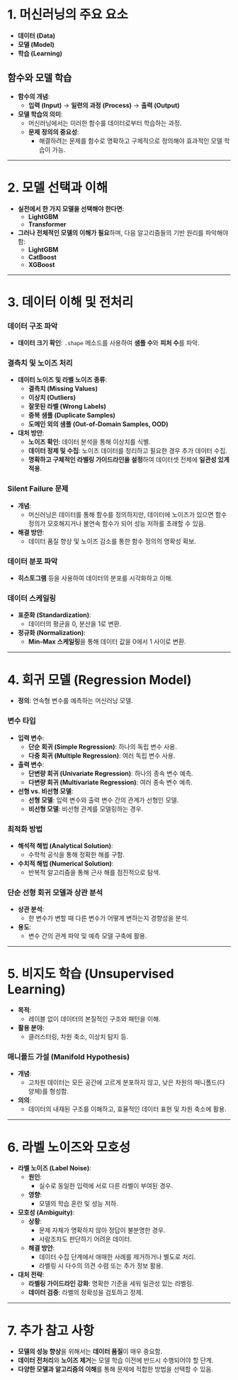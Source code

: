 # 1. 머신러닝의 주요 요소
- **데이터 (Data)**
- **모델 (Model)**
- **학습 (Learning)**
## 함수와 모델 학습
- **함수의 개념**:
    - **입력 (Input)** → **일련의 과정 (Process)** → **출력 (Output)**
- **모델 학습의 의미**:
    - 머신러닝에서는 이러한 함수를 데이터로부터 학습하는 과정.
    - **문제 정의의 중요성**:
        - 해결하려는 문제를 함수로 명확하고 구체적으로 정의해야 효과적인 모델 학습이 가능.
---
# 2. 모델 선택과 이해
- **실전에서 한 가지 모델을 선택해야 한다면**:
    - **LightGBM**
    - **Transformer**
- **그러나 전체적인 모델의 이해가 필요**하며, 다음 알고리즘들의 기반 원리를 파악해야 함:
    - **LightGBM**
    - **CatBoost**
    - **XGBoost**
---
# 3. 데이터 이해 및 전처리
### **데이터 구조 파악**
- **데이터 크기 확인**: `.shape` 메소드를 사용하여 **샘플 수**와 **피처 수**를 파악.
### **결측치 및 노이즈 처리**
- **데이터 노이즈 및 라벨 노이즈 종류**:
    - **결측치 (Missing Values)**
    - **이상치 (Outliers)**
    - **잘못된 라벨 (Wrong Labels)**
    - **중복 샘플 (Duplicate Samples)**
    - **도메인 외의 샘플 (Out-of-Domain Samples, OOD)**
- **대처 방안**:
    - **노이즈 확인**: 데이터 분석을 통해 이상치를 식별.
    - **데이터 정제 및 수집**: 노이즈 데이터를 정리하고 필요한 경우 추가 데이터 수집.
    - **명확하고 구체적인 라벨링 가이드라인을 설정**하여 데이터셋 전체에 **일관성 있게 적용**.
### **Silent Failure 문제**
- **개념**:
    - 머신러닝은 데이터를 통해 함수를 정의하지만, 데이터에 노이즈가 있으면 함수 정의가 모호해지거나 불연속 함수가 되어 성능 저하를 초래할 수 있음.
- **해결 방안**:
    - 데이터 품질 향상 및 노이즈 감소를 통한 함수 정의의 명확성 확보.
### **데이터 분포 파악**
- **히스토그램** 등을 사용하여 데이터의 분포를 시각화하고 이해.
### **데이터 스케일링**
- **표준화 (Standardization)**:
    - 데이터의 평균을 0, 분산을 1로 변환.
- **정규화 (Normalization)**:
    - **Min-Max 스케일링**을 통해 데이터 값을 0에서 1 사이로 변환.
---
# 4. 회귀 모델 (Regression Model)
- **정의**: 연속형 변수를 예측하는 머신러닝 모델.
### **변수 타입**
- **입력 변수**:
    - **단순 회귀 (Simple Regression)**: 하나의 독립 변수 사용.
    - **다중 회귀 (Multiple Regression)**: 여러 독립 변수 사용.
- **출력 변수**:
    - **단변량 회귀 (Univariate Regression)**: 하나의 종속 변수 예측.
    - **다변량 회귀 (Multivariate Regression)**: 여러 종속 변수 예측.
- **선형 vs. 비선형 모델**:
    - **선형 모델**: 입력 변수와 출력 변수 간의 관계가 선형인 모델.
    - **비선형 모델**: 비선형 관계를 모델링하는 경우.
### **최적화 방법**
- **해석적 해법 (Analytical Solution)**:
    - 수학적 공식을 통해 정확한 해를 구함.
- **수치적 해법 (Numerical Solution)**:
    - 반복적 알고리즘을 통해 근사 해를 점진적으로 탐색.
### **단순 선형 회귀 모델과 상관 분석**
- **상관 분석**:
    - 한 변수가 변할 때 다른 변수가 어떻게 변하는지 경향성을 분석.
- **용도**:
    - 변수 간의 관계 파악 및 예측 모델 구축에 활용.
---
# 5. 비지도 학습 (Unsupervised Learning)
- **목적**:
    - 레이블 없이 데이터의 본질적인 구조와 패턴을 이해.
- **활용 분야**:
    - 클러스터링, 차원 축소, 이상치 탐지 등.
### **매니폴드 가설 (Manifold Hypothesis)**
- **개념**:
    - 고차원 데이터는 모든 공간에 고르게 분포하지 않고, 낮은 차원의 매니폴드(다양체)를 형성함.
- **의의**:
    - 데이터의 내재된 구조를 이해하고, 효율적인 데이터 표현 및 차원 축소에 활용.
---
# 6. 라벨 노이즈와 모호성
- **라벨 노이즈 (Label Noise)**:
    - **원인**:
        - 실수로 동일한 입력에 서로 다른 라벨이 부여된 경우.
    - **영향**:
        - 모델의 학습 혼란 및 성능 저하.
- **모호성 (Ambiguity)**:
    - **상황**:
        - 문제 자체가 명확하지 않아 정답이 불분명한 경우.
        - 사람조차도 판단하기 어려운 데이터.
    - **해결 방안**:
        - 데이터 수집 단계에서 애매한 사례를 제거하거나 별도로 처리.
        - 라벨링 시 다수의 의견 수렴 또는 추가 정보 활용.
- **대처 전략**:
    - **라벨링 가이드라인 강화**: 명확한 기준을 세워 일관성 있는 라벨링.
    - **데이터 검증**: 라벨의 정확성을 검토하고 정제.
---
# 7. 추가 참고 사항
- **모델의 성능 향상**을 위해서는 **데이터 품질**이 매우 중요함.
- **데이터 전처리**와 **노이즈 제거**는 모델 학습 이전에 반드시 수행되어야 할 단계.
- **다양한 모델과 알고리즘의 이해**를 통해 문제에 적합한 방법을 선택할 수 있음.